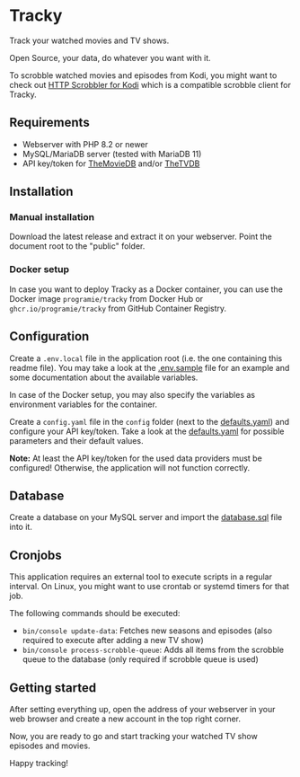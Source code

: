 # Tracky

Track your watched movies and TV shows.

Open Source, your data, do whatever you want with it.

To scrobble watched movies and episodes from Kodi, you might want to check out [HTTP Scrobbler for Kodi](https://github.com/Programie/KodiAddon-HttpScrobbler) which is a compatible scrobble client for Tracky.

## Requirements

* Webserver with PHP 8.2 or newer
* MySQL/MariaDB server (tested with MariaDB 11)
* API key/token for [TheMovieDB](https://www.themoviedb.org/settings/api) and/or [TheTVDB](https://thetvdb.com/dashboard/account/apikey)

## Installation

### Manual installation

Download the latest release and extract it on your webserver. Point the document root to the "public" folder.

### Docker setup

In case you want to deploy Tracky as a Docker container, you can use the Docker image `programie/tracky` from Docker Hub or `ghcr.io/programie/tracky` from GitHub Container Registry.

## Configuration

Create a `.env.local` file in the application root (i.e. the one containing this readme file). You may take a look at the [.env.sample](.env.sample) file for an example and some documentation about the available variables.

In case of the Docker setup, you may also specify the variables as environment variables for the container.

Create a `config.yaml` file in the `config` folder (next to the [defaults.yaml](config/defaults.yaml)) and configure your API key/token. Take a look at the [defaults.yaml](config/defaults.yaml) for possible parameters and their default values.

**Note:** At least the API key/token for the used data providers must be configured! Otherwise, the application will not function correctly.

## Database

Create a database on your MySQL server and import the [database.sql](database.sql) file into it.

## Cronjobs

This application requires an external tool to execute scripts in a regular interval. On Linux, you might want to use crontab or systemd timers for that job.

The following commands should be executed:

* `bin/console update-data`: Fetches new seasons and episodes (also required to execute after adding a new TV show)
* `bin/console process-scrobble-queue`: Adds all items from the scrobble queue to the database (only required if scrobble queue is used)

## Getting started

After setting everything up, open the address of your webserver in your web browser and create a new account in the top right corner.

Now, you are ready to go and start tracking your watched TV show episodes and movies.

Happy tracking!
